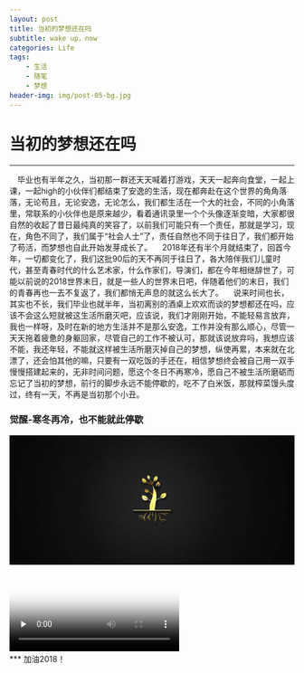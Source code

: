 ```yaml
---
layout: post
title: 当初的梦想还在吗
subtitle: wake up，now
categories: Life
tags:
    - 生活
    - 随笔
    - 梦想
header-img: img/post-05-bg.jpg
---
```

# 当初的梦想还在吗
***
&ensp;&ensp;毕业也有半年之久，当初那一群还天天喊着打游戏，天天一起奔向食堂，一起上课，一起high的小伙伴们都结束了安逸的生活，现在都奔赴在这个世界的角角落落，无论苟且，无论安逸，无论怎么，我们都生活在一个大的社会，不同的小角落里，常联系的小伙伴也是原来越少，看着通讯录里一个个头像逐渐变暗，大家都很自然的收起了昔日最纯真的笑容了，以前我们可能只有一个责任，那就是学习，现在，角色不同了，我们属于“社会人士”了，责任自然也不同于往日了，我们都开始了苟活，而梦想也自此开始发芽成长了。
&ensp;&ensp;2018年还有半个月就结束了，回首今年，一切都变化了，我们这批90后的天不再同于往日了，各大陪伴我们儿童时代，甚至青春时代的什么艺术家，什么作家们，导演们，都在今年相继辞世了，可能以前说的2018世界末日，就是一些人的世界末日吧，伴随着他们的末日，我们的青春再也一去不复返了，我们都悄无声息的就这么长大了。
&ensp;&ensp;说来时间也长，其实也不长，我们毕业也就半年，当初离别的酒桌上欢欢而谈的梦想都还在吗，应该不会这么短就被这生活所磨灭吧，应该说，我们才刚刚开始，不能轻易言放弃，我也一样呀，及时在新的地方生活并不是那么安逸，工作并没有那么顺心，尽管一天天拖着疲惫的身躯回家，尽管自己的工作不被认可，那就该说放弃吗，我想应该不能，我还年轻，不能就这样被生活所磨灭掉自己的梦想，纵使再累，本来就在北漂了，还会怕其他的嘛，只要有一双吃饭的手还在，相信梦想终会被自己用一双手慢慢搭建起来的，无非时间问题，愿这个冬日不再寒冷，愿自己不被生活所磨砺而忘记了当初的梦想，前行的脚步永远不能停歇的，吃不了白米饭，那就榨菜馒头度过，终有一天，不再是当初那个小丑。
### 觉醒-寒冬再冷，也不能就此停歇
<img src="/img/home-bg-old2.jpg" >
<div class="container">
  <div class="row">
    <div class="col-sm-6">
	  <div class="embed-responsive embed-responsive-4by3">
	    <video class="embed-responsive-item" controls  poster="/img/lost.jpg" preload="none"><source src="http://f.us.sinaimg.cn/003KAyidlx07pPHYwx6g01040200RmiB0E010.mp4?label=mp4_hd&template=852x480.27.0&Expires=1544344623&ssig=%2BVbBncy7S%2B&KID=unistore,video" ></video>
	   </div>
    </div>
   </div>
</div>
***
加油2018！